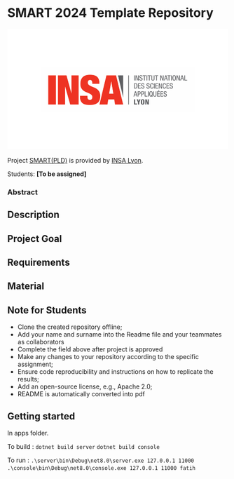 # SMART 2024 Template Repository

![Insalogo](./images/logo-insa_0.png)

Project [SMART(PLD)](riccardotommasini.com/teaching/smart) is provided by [INSA Lyon](https://www.insa-lyon.fr/).

Students: **[To be assigned]**

### Abstract

## Description 

## Project Goal

## Requirements

## Material

## Note for Students

* Clone the created repository offline;
* Add your name and surname into the Readme file and your teammates as collaborators
* Complete the field above after project is approved
* Make any changes to your repository according to the specific assignment;
* Ensure code reproducibility and instructions on how to replicate the results;
* Add an open-source license, e.g., Apache 2.0;
* README is automatically converted into pdf

## Getting started

In apps folder.

To build :
`dotnet build server`
`dotnet build console`

To run :
`.\server\bin\Debug\net8.0\server.exe 127.0.0.1 11000`
`.\console\bin\Debug\net8.0\console.exe 127.0.0.1 11000 fatih`
